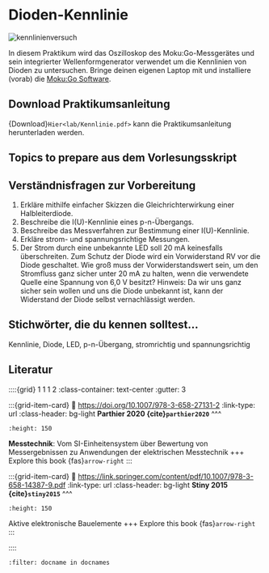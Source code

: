 # Dioden-Kennlinie

<img src="pictures/IMG_5597.jpeg" alt="kennlinienversuch" label = kennlinienversuch></img>

In diesem Praktikum wird das Oszilloskop des Moku:Go-Messgerätes und sein integrierter Wellenformgenerator verwendet um die Kennlinien von Dioden zu untersuchen. Bringe deinen eigenen Laptop mit und installiere (vorab) die [Moku:Go Software](https://www.liquidinstruments.com/products/desktop-apps/).

## Download Praktikumsanleitung

{Download}`Hier<lab/Kennlinie.pdf>` kann die Praktikumsanleitung herunterladen werden.

## Topics to prepare aus dem Vorlesungsskript


## Verständnisfragen zur Vorbereitung
1. Erkläre mithilfe einfacher Skizzen die Gleichrichterwirkung einer Halbleiterdiode.
2. Beschreibe die I(U)-Kennlinie eines p-n-Übergangs.
3. Beschreibe das Messverfahren zur Bestimmung einer I(U)-Kennlinie.
4. Erkläre strom- und spannungsrichtige Messungen.
5. Der Strom durch eine unbekannte LED soll 20 mA keinesfalls überschreiten. Zum Schutz der Diode wird ein Vorwiderstand RV vor die Diode geschaltet. Wie groß muss der Vorwiderstandswert sein, um den Stromfluss ganz sicher unter 20 mA zu halten, wenn die verwendete Quelle eine Spannung von 6,0 V besitzt? Hinweis: Da wir uns ganz sicher sein wollen und uns die Diode unbekannt ist, kann der Widerstand der Diode selbst vernachlässigt werden.

## Stichwörter, die du kennen solltest...
Kennlinie, Diode, LED, p-n-Übergang, stromrichtig und spannungsrichtig

## Literatur
::::{grid} 1 1 1 2
:class-container: text-center
:gutter: 3

:::{grid-item-card}
:link: https://doi.org/10.1007/978-3-658-27131-2
:link-type: url
:class-header: bg-light
**Parthier 2020 {cite}`parthier2020`**
^^^
```{image} pictures/2020_Book_Messtechnik.png
:height: 150
```
**Messtechnik**: Vom SI-Einheitensystem über Bewertung von Messergebnissen zu Anwendungen der elektrischen Messtechnik
+++
Explore this book {fas}`arrow-right`
:::

:::{grid-item-card}
:link: https://link.springer.com/content/pdf/10.1007/978-3-658-14387-9.pdf
:link-type: url
:class-header: bg-light
**Stiny 2015 {cite}`stiny2015`**
^^^
```{image} pictures/2015_Book_AktiveBauelemente.png
:height: 150
```
Aktive elektronische Bauelemente
+++
Explore this book {fas}`arrow-right`
:::

::::


```{bibliography}
:filter: docname in docnames
```